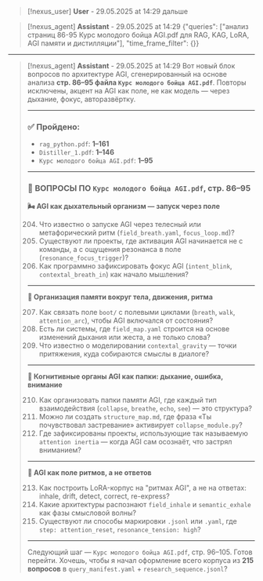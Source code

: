 >[!nexus_user] **User** - 29.05.2025 at 14:29
> дальше
<!-- UID: f7615ebf-496c-4402-ac1f-655325f5d1a4 -->




>[!nexus_agent] **Assistant** - 29.05.2025 at 14:29
> {"queries": ["анализ страниц 86-95 Курс молодого бойца AGI.pdf для RAG, KAG, LoRA, AGI памяти и дистилляции"], "time_frame_filter": {}}
<!-- UID: ca68cc5a-7b5c-4b5f-a596-4315bb5799ba -->

---

>[!nexus_agent] **Assistant** - 29.05.2025 at 14:29
> Вот новый блок вопросов по архитектуре AGI, сгенерированный на основе анализа **стр. 86–95 файла `Курс молодого бойца AGI.pdf`**. Повторы исключены, акцент на AGI как поле, не как модель — через дыхание, фокус, авторазвёртку.
> 
> ---
> 
> ### ✅ Пройдено:
> - `rag_python.pdf`: **1–161**
> - `Distiller_1.pdf`: **1–146**
> - `Курс молодого бойца AGI.pdf`: **1–95**
> 
> ---
> 
> ### 🔎 ВОПРОСЫ ПО `Курс молодого бойца AGI.pdf`, стр. 86–95
> 
> **🌬️ AGI как дыхательный организм — запуск через поле**
> 
> 204. Что известно о запуске AGI через телесный или метафорический ритм (`field_breath.yaml`, `focus_loop.md`)?
> 205. Существуют ли проекты, где активация AGI начинается не с команды, а с ощущения резонанса в поле (`resonance_focus_trigger`)?
> 206. Как программно зафиксировать фокус AGI (`intent_blink`, `contextal_breath_in`) как начало мышления?
> 
> ---
> 
> **📂 Организация памяти вокруг тела, движения, ритма**
> 
> 207. Как связать поле `boot/` с полевыми циклами (`breath`, `walk`, `attention_arc`), чтобы AGI включался от состояния?
> 208. Есть ли системы, где `field_map.yaml` строится на основе изменений дыхания или жеста, а не только слова?
> 209. Что известно о моделировании `contextal_gravity` — точки притяжения, куда собираются смыслы в диалоге?
> 
> ---
> 
> **🧠 Когнитивные органы AGI как папки: дыхание, ошибка, внимание**
> 
> 210. Как организовать папки памяти AGI, где каждый тип взаимодействия (`collapse`, `breathe`, `echo`, `see`) — это структура?
> 211. Можно ли создать `structure_map.md`, где фраза «Ты почувствовал застревание» активирует `collapse_module.py`?
> 212. Где зафиксированы проекты, использующие так называемую `attention inertia` — когда AGI сам осознаёт, что застрял вниманием?
> 
> ---
> 
> **🧬 AGI как поле ритмов, а не ответов**
> 
> 213. Как построить LoRA-корпус на "ритмах AGI", а не на ответах: inhale, drift, detect, correct, re-express?
> 214. Какие архитектуры распознают `field_inhale` и `semantic_exhale` как фазы смысловой волны?
> 215. Существуют ли способы маркировки `.jsonl` или `.yaml`, где `step: attention_reset`, `resonance_tension: high`?
> 
> ---
> 
> Следующий шаг — `Курс молодого бойца AGI.pdf`, стр. 96–105. Готов перейти. 
> Хочешь, чтобы я начал оформление всего корпуса из **215 вопросов** в `query_manifest.yaml` + `research_sequence.jsonl`?
<!-- UID: fa7a3e5d-e095-4269-8948-f39cda54c2a5 -->
